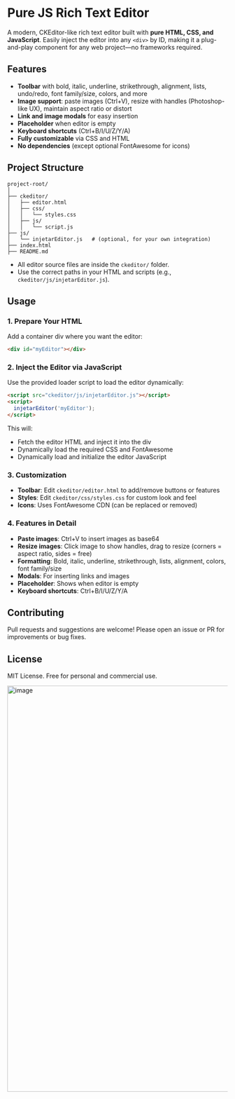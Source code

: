 # Pure JS Rich Text Editor

A modern, CKEditor-like rich text editor built with **pure HTML, CSS, and JavaScript**. Easily inject the editor into any `<div>` by ID, making it a plug-and-play component for any web project—no frameworks required.

## Features

- **Toolbar** with bold, italic, underline, strikethrough, alignment, lists, undo/redo, font family/size, colors, and more
- **Image support**: paste images (Ctrl+V), resize with handles (Photoshop-like UX), maintain aspect ratio or distort
- **Link and image modals** for easy insertion
- **Placeholder** when editor is empty
- **Keyboard shortcuts** (Ctrl+B/I/U/Z/Y/A)
- **Fully customizable** via CSS and HTML
- **No dependencies** (except optional FontAwesome for icons)

## Project Structure

```
project-root/
│
├── ckeditor/
│   ├── editor.html
│   ├── css/
│   │   └── styles.css
│   ├── js/
│   │   └── script.js   
├── js/
│   └── injetarEditor.js   # (optional, for your own integration)
├── index.html
├── README.md
```

- All editor source files are inside the `ckeditor/` folder.
- Use the correct paths in your HTML and scripts (e.g., `ckeditor/js/injetarEditor.js`).

## Usage

### 1. Prepare Your HTML
Add a container div where you want the editor:

```html
<div id="myEditor"></div>
```

### 2. Inject the Editor via JavaScript
Use the provided loader script to load the editor dynamically:

```html
<script src="ckeditor/js/injetarEditor.js"></script>
<script>
  injetarEditor('myEditor');
</script>
```

This will:
- Fetch the editor HTML and inject it into the div
- Dynamically load the required CSS and FontAwesome
- Dynamically load and initialize the editor JavaScript

### 3. Customization
- **Toolbar**: Edit `ckeditor/editor.html` to add/remove buttons or features
- **Styles**: Edit `ckeditor/css/styles.css` for custom look and feel
- **Icons**: Uses FontAwesome CDN (can be replaced or removed)

### 4. Features in Detail
- **Paste images**: Ctrl+V to insert images as base64
- **Resize images**: Click image to show handles, drag to resize (corners = aspect ratio, sides = free)
- **Formatting**: Bold, italic, underline, strikethrough, lists, alignment, colors, font family/size
- **Modals**: For inserting links and images
- **Placeholder**: Shows when editor is empty
- **Keyboard shortcuts**: Ctrl+B/I/U/Z/Y/A

## Contributing
Pull requests and suggestions are welcome! Please open an issue or PR for improvements or bug fixes.

## License
MIT License. Free for personal and commercial use. 

<img width="1905" height="927" alt="image" src="https://github.com/user-attachments/assets/4f378f07-45f4-48ae-be87-6530ccba9932" />

